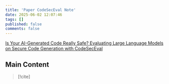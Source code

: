 ```yaml
---
title: 'Paper CodeSecEval Note'
date: 2025-06-02 12:07:46
tags: []
published: false
comments: false
---
```


[Is Your AI-Generated Code Really Safe? Evaluating Large Language Models on Secure Code Generation with CodeSecEval](http://arxiv.org/abs/2407.02395)

<!--more-->

## Main Content

> [!cite]
>

